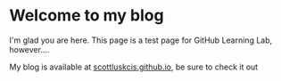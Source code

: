 # Welcome to my blog

I'm glad you are here. This page is a test page for GitHub Learning Lab, however....

My blog is available at [scottluskcis.github.io](https://scottluskcis.github.io/), be sure to check it out
